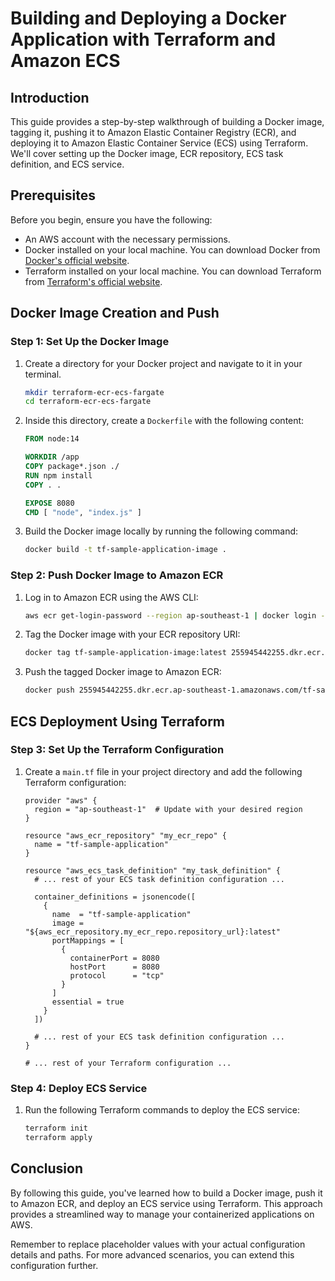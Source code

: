 # Building and Deploying a Docker Application with Terraform and Amazon ECS

## Introduction

This guide provides a step-by-step walkthrough of building a Docker image, tagging it, pushing it to Amazon Elastic Container Registry (ECR), and deploying it to Amazon Elastic Container Service (ECS) using Terraform. We'll cover setting up the Docker image, ECR repository, ECS task definition, and ECS service.

## Prerequisites

Before you begin, ensure you have the following:

- An AWS account with the necessary permissions.
- Docker installed on your local machine. You can download Docker from [Docker's official website](https://www.docker.com/get-started).
- Terraform installed on your local machine. You can download Terraform from [Terraform's official website](https://www.terraform.io/downloads.html).

## Docker Image Creation and Push

### Step 1: Set Up the Docker Image

1. Create a directory for your Docker project and navigate to it in your terminal.

   ```sh
   mkdir terraform-ecr-ecs-fargate
   cd terraform-ecr-ecs-fargate
   ```

2. Inside this directory, create a `Dockerfile` with the following content:

   ```Dockerfile
   FROM node:14

   WORKDIR /app
   COPY package*.json ./
   RUN npm install
   COPY . .

   EXPOSE 8080
   CMD [ "node", "index.js" ]
   ```

3. Build the Docker image locally by running the following command:

   ```sh
   docker build -t tf-sample-application-image .
   ```

### Step 2: Push Docker Image to Amazon ECR

1. Log in to Amazon ECR using the AWS CLI:

   ```sh
   aws ecr get-login-password --region ap-southeast-1 | docker login --username AWS --password-stdin 255945442255.dkr.ecr.ap-southeast-1.amazonaws.com
   ```

2. Tag the Docker image with your ECR repository URI:

   ```sh
   docker tag tf-sample-application-image:latest 255945442255.dkr.ecr.ap-southeast-1.amazonaws.com/tf-sample-application:latest
   ```

3. Push the tagged Docker image to Amazon ECR:

   ```sh
   docker push 255945442255.dkr.ecr.ap-southeast-1.amazonaws.com/tf-sample-application:latest
   ```

## ECS Deployment Using Terraform

### Step 3: Set Up the Terraform Configuration

1. Create a `main.tf` file in your project directory and add the following Terraform configuration:

   ```hcl
   provider "aws" {
     region = "ap-southeast-1"  # Update with your desired region
   }

   resource "aws_ecr_repository" "my_ecr_repo" {
     name = "tf-sample-application"
   }

   resource "aws_ecs_task_definition" "my_task_definition" {
     # ... rest of your ECS task definition configuration ...

     container_definitions = jsonencode([
       {
         name  = "tf-sample-application"
         image = "${aws_ecr_repository.my_ecr_repo.repository_url}:latest"
         portMappings = [
           {
             containerPort = 8080
             hostPort      = 8080
             protocol      = "tcp"
           }
         ]
         essential = true
       }
     ])

     # ... rest of your ECS task definition configuration ...
   }

   # ... rest of your Terraform configuration ...
   ```

### Step 4: Deploy ECS Service

1. Run the following Terraform commands to deploy the ECS service:

   ```sh
   terraform init
   terraform apply
   ```

## Conclusion

By following this guide, you've learned how to build a Docker image, push it to Amazon ECR, and deploy an ECS service using Terraform. This approach provides a streamlined way to manage your containerized applications on AWS.

Remember to replace placeholder values with your actual configuration details and paths. For more advanced scenarios, you can extend this configuration further.
